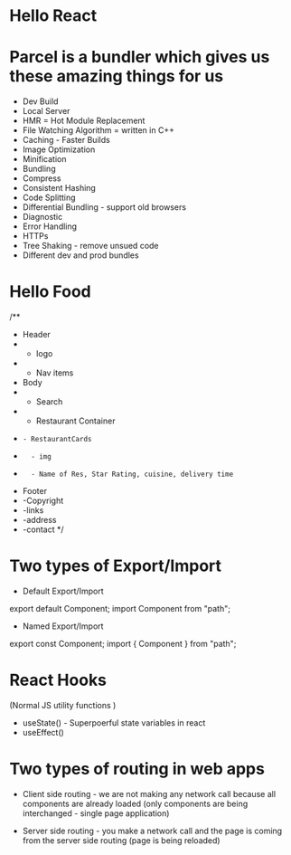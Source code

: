 # Hello React

# Parcel is a bundler which gives us these amazing things for us

- Dev Build
- Local Server
- HMR = Hot Module Replacement
- File Watching Algorithm = written in C++
- Caching - Faster Builds
- Image Optimization
- Minification
- Bundling
- Compress
- Consistent Hashing
- Code Splitting
- Differential Bundling - support old browsers
- Diagnostic
- Error Handling
- HTTPs
- Tree Shaking - remove unsued code
- Different dev and prod bundles

# Hello Food

/\*\*

- Header
- - logo
- - Nav items
- Body
- - Search
- - Restaurant Container
-     - RestaurantCards
-       - img
-       - Name of Res, Star Rating, cuisine, delivery time
- Footer
- -Copyright
- -links
- -address
- -contact
  \*/

# Two types of Export/Import

- Default Export/Import

export default Component;
import Component from "path";

- Named Export/Import

export const Component;
import { Component } from "path";

# React Hooks

(Normal JS utility functions )

- useState() - Superpoerful state variables in react
- useEffect()

# Two types of routing in web apps

- Client side routing - we are not making any network call because all components are already loaded (only components are being interchanged - single page application)

- Server side routing - you make a network call and the page is coming from the server side routing (page is being reloaded)
